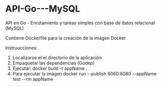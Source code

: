 
# API-Go---MySQL
API en Go - Enrutamiento y tareas simples con base de datos relacional (MySQL)

Contiene Dockerfile para la creación de la imágen Docker

Instruucciones:

1. Localizarse el el directorio de la aplicación
2. Empaquetar las dependencias (Godep)
3. Ejecutar: docker build -t appName .
4. Para ejecutar la imágen docker run --publish 6060:8080 --appName test --rm appName
